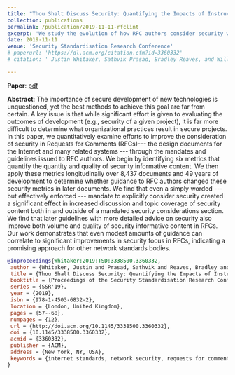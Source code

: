 ```yaml
---
title: "Thou Shalt Discuss Security: Quantifying the Impacts of Instructions to RFC Authors"
collection: publications
permalink: /publication/2019-11-11-rfclint
excerpt: 'We study the evolution of how RFC authors consider security while developing design documents for the Internet and many related systems.'
date: 2019-11-11
venue: 'Security Standardisation Research Conference'
# paperurl: 'https://dl.acm.org/citation.cfm?id=3360332'
# citation: ' Justin Whitaker, Sathvik Prasad, Bradley Reaves, and William Enck. Thou Shalt Discuss Security: Quantifying the Impacts of Instructions to RFC Authors. In Proceedings of the Security Standardisation Research Conference, November 2019.'

---
```


**Paper**: [pdf](https://dl.acm.org/citation.cfm?id=3360332)

**Abstract**: The importance of secure development of new technologies is unquestioned, yet the best methods to achieve this goal are far from certain. A key issue is that while significant effort is given to evaluating the outcomes of development (e.g., security of a given project), it is far more difficult to determine what organizational practices result in secure projects. In this paper, we quantitatively examine efforts to improve the consideration of security in Requests for Comments (RFCs)--- the design documents for the Internet and many related systems --- through the mandates and guidelines issued to RFC authors. We begin by identifying six metrics that quantify the quantity and quality of security informative content. We then apply these metrics longitudinally over 8,437 documents and 49 years of development to determine whether guidance to RFC authors changed these security metrics in later documents. We find that even a simply worded --- but effectively enforced --- mandate to explicitly consider security created a significant effect in increased discussion and topic coverage of security content both in and outside of a mandated security considerations section. We find that later guidelines with more detailed advice on security also improve both volume and quality of security informative content in RFCs. Our work demonstrates that even modest amounts of guidance can correlate to significant improvements in security focus in RFCs, indicating a promising approach for other network standards bodies.


```Bibtex
@inproceedings{Whitaker:2019:TSD:3338500.3360332,
 author = {Whitaker, Justin and Prasad, Sathvik and Reaves, Bradley and Enck, William},
 title = {Thou Shalt Discuss Security: Quantifying the Impacts of Instructions to RFC Authors},
 booktitle = {Proceedings of the Security Standardisation Research Conference},
 series = {SSR'19},
 year = {2019},
 isbn = {978-1-4503-6832-2},
 location = {London, United Kingdom},
 pages = {57--68},
 numpages = {12},
 url = {http://doi.acm.org/10.1145/3338500.3360332},
 doi = {10.1145/3338500.3360332},
 acmid = {3360332},
 publisher = {ACM},
 address = {New York, NY, USA},
 keywords = {internet standards, network security, requests for comments, text analysis},
} 
```


